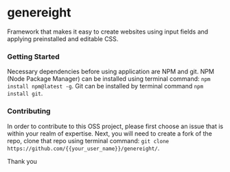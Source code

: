 # genereight
Framework that makes it easy to create websites using input fields and applying preinstalled and editable CSS.

<h3>Getting Started</h3>

Necessary dependencies before using application are NPM and git. NPM (Node Package Manager) can be installed using terminal command: ```npm install npm@latest -g```.
Git can be installed by terminal command ```npm install git```.

<h3>Contributing</h3>

In order to contribute to this OSS project, please first choose an issue that is within your realm of expertise. Next, you will need to create a fork of the repo, clone that repo using terminal command: ```git clone https://github.com/{{your_user_name}}/genereight/```.

Thank you
